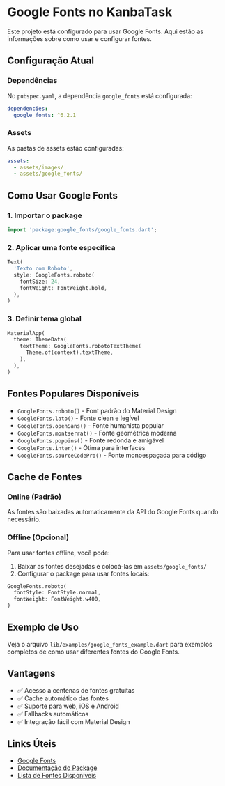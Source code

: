 # Google Fonts no KanbaTask

Este projeto está configurado para usar Google Fonts. Aqui estão as informações sobre como usar e configurar fontes.

## Configuração Atual

### Dependências
No `pubspec.yaml`, a dependência `google_fonts` está configurada:
```yaml
dependencies:
  google_fonts: ^6.2.1
```

### Assets
As pastas de assets estão configuradas:
```yaml
assets:
  - assets/images/
  - assets/google_fonts/
```

## Como Usar Google Fonts

### 1. Importar o package
```dart
import 'package:google_fonts/google_fonts.dart';
```

### 2. Aplicar uma fonte específica
```dart
Text(
  'Texto com Roboto',
  style: GoogleFonts.roboto(
    fontSize: 24,
    fontWeight: FontWeight.bold,
  ),
)
```

### 3. Definir tema global
```dart
MaterialApp(
  theme: ThemeData(
    textTheme: GoogleFonts.robotoTextTheme(
      Theme.of(context).textTheme,
    ),
  ),
)
```

## Fontes Populares Disponíveis

- `GoogleFonts.roboto()` - Font padrão do Material Design
- `GoogleFonts.lato()` - Fonte clean e legível
- `GoogleFonts.openSans()` - Fonte humanista popular
- `GoogleFonts.montserrat()` - Fonte geométrica moderna
- `GoogleFonts.poppins()` - Fonte redonda e amigável
- `GoogleFonts.inter()` - Ótima para interfaces
- `GoogleFonts.sourceCodePro()` - Fonte monoespaçada para código

## Cache de Fontes

### Online (Padrão)
As fontes são baixadas automaticamente da API do Google Fonts quando necessário.

### Offline (Opcional)
Para usar fontes offline, você pode:

1. Baixar as fontes desejadas e colocá-las em `assets/google_fonts/`
2. Configurar o package para usar fontes locais:
```dart
GoogleFonts.roboto(
  fontStyle: FontStyle.normal,
  fontWeight: FontWeight.w400,
)
```

## Exemplo de Uso

Veja o arquivo `lib/examples/google_fonts_example.dart` para exemplos completos de como usar diferentes fontes do Google Fonts.

## Vantagens

- ✅ Acesso a centenas de fontes gratuitas
- ✅ Cache automático das fontes
- ✅ Suporte para web, iOS e Android
- ✅ Fallbacks automáticos
- ✅ Integração fácil com Material Design

## Links Úteis

- [Google Fonts](https://fonts.google.com/)
- [Documentação do Package](https://pub.dev/packages/google_fonts)
- [Lista de Fontes Disponíveis](https://fonts.google.com/)
